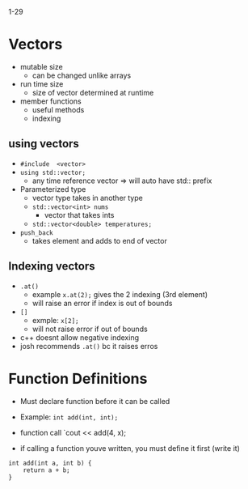 1-29

# Vectors

- mutable size
	- can be changed unlike arrays
- run time size
	- size of vector determined at runtime
- member functions
	- useful methods
	- indexing

## using vectors

- `#include  <vector>`
- `using std::vector;`
	- any time reference vector => will auto have std:: prefix
- Parameterized type
	- vector type takes in another type
	- `std::vector<int> nums` 
		- vector that takes ints
	- `std::vector<double> temperatures;`
- `push_back`
	- takes element and adds to end of vector

## Indexing vectors

- `.at()`
	- example `x.at(2);` gives the 2 indexing (3rd element)
	- will raise an error if index is out of bounds
- `[]`
	- exmple: `x[2];`
	- will not raise error if out of bounds
- c++ doesnt allow  negative indexing
- josh recommends `.at()` bc it raises erros

# Function Definitions

- Must declare function before it can be called
- Example: `int add(int, int);`

- function call `cout << add(4, x);

- if calling a function youve written, you must define it first (write it)

```
int add(int a, int b) {
	return a + b;
}
```


